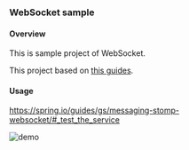 ### WebSocket sample
#### Overview
This is sample project of WebSocket.

This project based on [this guides](https://spring.io/guides/gs/messaging-stomp-websocket/).

#### Usage
https://spring.io/guides/gs/messaging-stomp-websocket/#_test_the_service

![demo](https://github.com/Pay-Baymax/sample-websocket/blob/media/sample-websocket_demo.gif)
